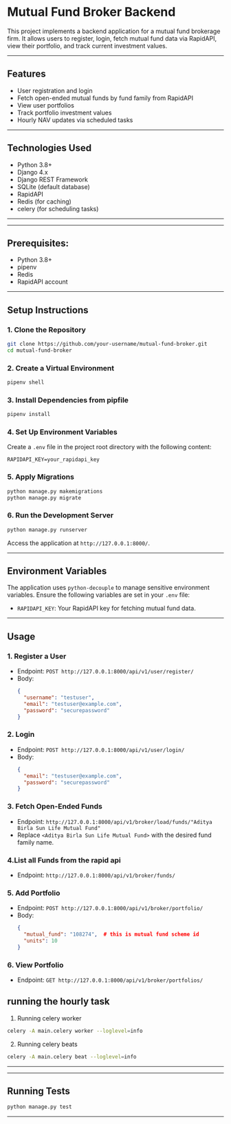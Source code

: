 # **Mutual Fund Broker Backend**

This project implements a backend application for a mutual fund brokerage firm. It allows users to register, login, fetch mutual fund data via RapidAPI, view their portfolio, and track current investment values.


---

## **Features**
- User registration and login
- Fetch open-ended mutual funds by fund family from RapidAPI
- View user portfolios
- Track portfolio investment values
- Hourly NAV updates via scheduled tasks

---

## **Technologies Used**
- Python 3.8+
- Django 4.x
- Django REST Framework
- SQLite (default database)
- RapidAPI
- Redis (for caching)
- celery (for scheduling tasks)

---
---
## Prerequisites:
- Python 3.8+
- pipenv
- Redis
- RapidAPI account
---

## **Setup Instructions**

### **1. Clone the Repository**
```bash
git clone https://github.com/your-username/mutual-fund-broker.git
cd mutual-fund-broker
```

### **2. Create a Virtual Environment**
```bash
pipenv shell
```

### **3. Install Dependencies from pipfile**
```bash
pipenv install
```

### **4. Set Up Environment Variables**
Create a `.env` file in the project root directory with the following content:
```
RAPIDAPI_KEY=your_rapidapi_key
```

### **5. Apply Migrations**
```bash
python manage.py makemigrations
python manage.py migrate
```

### **6. Run the Development Server**
```bash
python manage.py runserver
```
Access the application at `http://127.0.0.1:8000/`.

---

## **Environment Variables**
The application uses `python-decouple` to manage sensitive environment variables. Ensure the following variables are set in your `.env` file:
- `RAPIDAPI_KEY`: Your RapidAPI key for fetching mutual fund data.

---

## **Usage**

### **1. Register a User**
- Endpoint: `POST http://127.0.0.1:8000/api/v1/user/register/`
- Body:
  ```json
  {
    "username": "testuser",
    "email": "testuser@example.com",
    "password": "securepassword"
  }
  ```

### **2. Login**
- Endpoint: `POST http://127.0.0.1:8000/api/v1/user/login/`
- Body:
  ```json
  {
    "email": "testuser@example.com",
    "password": "securepassword"
  }
  ```

### **3. Fetch Open-Ended Funds**
- Endpoint: `http://127.0.0.1:8000/api/v1/broker/load/funds/"Aditya Birla Sun Life Mutual Fund"`
- Replace `<Aditya Birla Sun Life Mutual Fund>` with the desired fund family name.

### **4.List all Funds from the rapid api**
- Endpoint: `http://127.0.0.1:8000/api/v1/broker/funds/`

### **5. Add Portfolio**
- Endpoint: `POST http://127.0.0.1:8000/api/v1/broker/portfolio/`
- Body:
  ```json
  {
    "mutual_fund": "108274",  # this is mutual fund scheme id
    "units": 10
  }
  ```

### **6. View Portfolio**
- Endpoint: `GET http://127.0.0.1:8000/api/v1/broker/portfolios/`


## running the hourly task
1. Running celery worker
```bash
celery -A main.celery worker --loglevel=info   
```

2. Running celery beats
```bash
celery -A main.celery beat --loglevel=info    
```
---



---
## Running Tests
```bash
python manage.py test
```
---